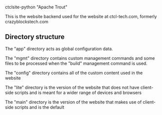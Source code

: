 ctclsite-python "Apache Trout"

This is the website backend used for the website at ctcl-tech.com, formerly crazyblockstech.com

## Directory structure
The "app" directory acts as global configuration data.

The "mgmt" directory contains custom management commands and some files to be processed when the "build" management command is used.

The "config" directory contains all of the custom content used in the website

The "lite" directory is the version of the website that does not have client-side scripts and is meant for a wider range of devices and browsers

The "main" directory is the version of the website that makes use of client-side scripts and is the default
